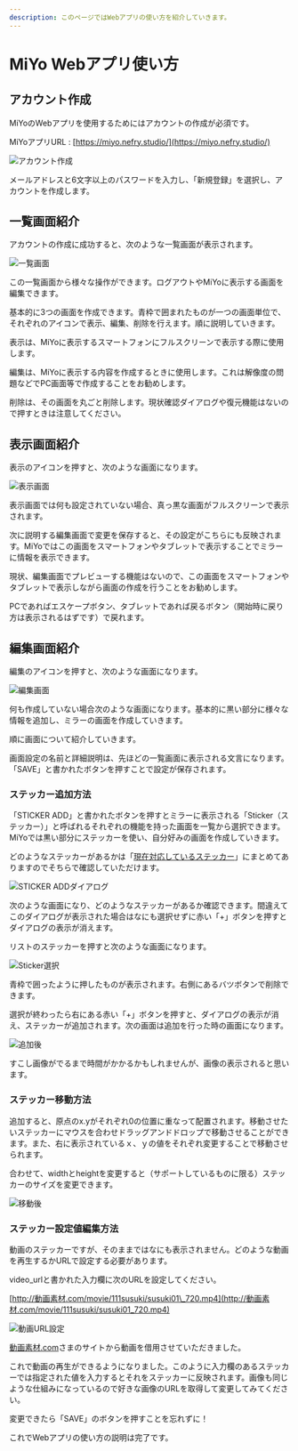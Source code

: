 ```yaml
---
description: このページではWebアプリの使い方を紹介していきます。
---
```


# MiYo Webアプリ使い方

## アカウント作成

MiYoのWebアプリを使用するためにはアカウントの作成が必須です。

MiYoアプリURL : [https://miyo.nefry.studio/](https://miyo.nefry.studio/)

![&#x30A2;&#x30AB;&#x30A6;&#x30F3;&#x30C8;&#x4F5C;&#x6210;](.gitbook/assets/2019-07-28_21h18_55.png)

メールアドレスと6文字以上のパスワードを入力し、「新規登録」を選択し、アカウントを作成します。

## 一覧画面紹介

アカウントの作成に成功すると、次のような一覧画面が表示されます。

![&#x4E00;&#x89A7;&#x753B;&#x9762;](.gitbook/assets/2019-07-28_23h50_46.png)

この一覧画面から様々な操作ができます。ログアウトやMiYoに表示する画面を編集できます。

基本的に3つの画面を作成できます。青枠で囲まれたものが一つの画面単位で、それぞれのアイコンで表示、編集、削除を行えます。順に説明していきます。

表示は、MiYoに表示するスマートフォンにフルスクリーンで表示する際に使用します。

編集は、MiYoに表示する内容を作成するときに使用します。これは解像度の問題などでPC画面等で作成することをお勧めします。

削除は、その画面を丸ごと削除します。現状確認ダイアログや復元機能はないので押すときは注意してください。

## 表示画面紹介

表示のアイコンを押すと、次のような画面になります。

![&#x8868;&#x793A;&#x753B;&#x9762;](.gitbook/assets/2019-07-29_01h33_38.png)

表示画面では何も設定されていない場合、真っ黒な画面がフルスクリーンで表示されます。

次に説明する編集画面で変更を保存すると、その設定がこちらにも反映されます。MiYoではこの画面をスマートフォンやタブレットで表示することでミラーに情報を表示できます。

現状、編集画面でプレビューする機能はないので、この画面をスマートフォンやタブレットで表示しながら画面の作成を行うことをお勧めします。

PCであればエスケープボタン、タブレットであれば戻るボタン（開始時に戻り方は表示されるはずです）で戻れます。

## 編集画面紹介

編集のアイコンを押すと、次のような画面になります。

![&#x7DE8;&#x96C6;&#x753B;&#x9762;](.gitbook/assets/2019-07-29_01h26_07.png)

何も作成していない場合次のような画面になります。基本的に黒い部分に様々な情報を追加し、ミラーの画面を作成していきます。

順に画面について紹介していきます。

画面設定の名前と詳細説明は、先ほどの一覧画面に表示される文言になります。「SAVE」と書かれたボタンを押すことで設定が保存されます。

### ステッカー追加方法

「STICKER ADD」と書かれたボタンを押すとミラーに表示される「Sticker（ステッカー）」と呼ばれるそれぞれの機能を持った画面を一覧から選択できます。MiYoでは黒い部分にステッカーを使い、自分好みの画面を作成していきます。

どのようなステッカーがあるかは「[現在対応しているステッカー](shiteirusutekk.md)」にまとめてありますのでそちらで確認していただけます。

![STICKER ADD&#x30C0;&#x30A4;&#x30A2;&#x30ED;&#x30B0;](.gitbook/assets/2019-07-29_01h55_19.png)

次のような画面になり、どのようなステッカーがあるか確認できます。間違えてこのダイアログが表示された場合はなにも選択せずに赤い「+」ボタンを押すとダイアログの表示が消えます。

リストのステッカーを押すと次のような画面になります。

![Sticker&#x9078;&#x629E;](.gitbook/assets/2019-07-29_01h57_52.png)

青枠で囲ったように押したものが表示されます。右側にあるバツボタンで削除できます。

選択が終わったら右にある赤い「+」ボタンを押すと、ダイアログの表示が消え、ステッカーが追加されます。次の画面は追加を行った時の画面になります。

![&#x8FFD;&#x52A0;&#x5F8C;](.gitbook/assets/2019-07-29_02h03_32.png)

すこし画像がでるまで時間がかかるかもしれませんが、画像の表示されると思います。

### ステッカー移動方法

追加すると、原点のx.yがそれぞれ0の位置に重なって配置されます。移動させたいステッカーにマウスを合わせドラッグアンドドロップで移動させることができます。また、右に表示されているｘ、ｙの値をそれぞれ変更することで移動させられます。

合わせて、widthとheightを変更すると（サポートしているものに限る）ステッカーのサイズを変更できます。

![&#x79FB;&#x52D5;&#x5F8C;](.gitbook/assets/2019-07-29_02h16_50.png)

### ステッカー設定値編集方法

動画のステッカーですが、そのままではなにも表示されません。どのような動画を再生するかURLで設定する必要があります。

video\_urlと書かれた入力欄に次のURLを設定してください。

[http://動画素材.com/movie/111susuki/susuki01\_720.mp4](http://動画素材.com/movie/111susuki/susuki01_720.mp4)

![&#x52D5;&#x753B;URL&#x8A2D;&#x5B9A;](.gitbook/assets/image.png)

[動画素材.com](http://xn--hhro09bn9j8uh.com/movie111susuki.html)さまのサイトから動画を借用させていただきました。

これで動画の再生ができるようになりました。このように入力欄のあるステッカーでは指定された値を入力するとそれをステッカーに反映されます。画像も同じような仕組みになっているので好きな画像のURLを取得して変更してみてください。

変更できたら「SAVE」のボタンを押すことを忘れずに！

これでWebアプリの使い方の説明は完了です。

